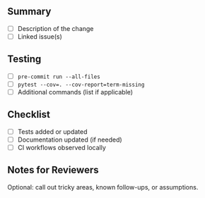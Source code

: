 ## Summary

- [ ] Description of the change
- [ ] Linked issue(s)

## Testing

- [ ] `pre-commit run --all-files`
- [ ] `pytest --cov=. --cov-report=term-missing`
- [ ] Additional commands (list if applicable)

## Checklist

- [ ] Tests added or updated
- [ ] Documentation updated (if needed)
- [ ] CI workflows observed locally

## Notes for Reviewers

Optional: call out tricky areas, known follow-ups, or assumptions.
